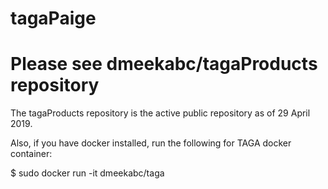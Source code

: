 
# tagaPaige

# Please see dmeekabc/tagaProducts repository

The tagaProducts repository is the active public repository as of 29 April 2019.

Also, if you have docker installed, run the following for TAGA docker container:

$ sudo docker run -it dmeekabc/taga
